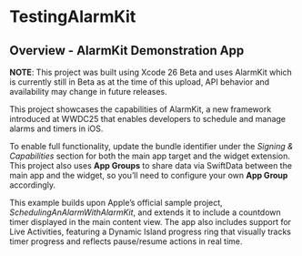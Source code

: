 #  TestingAlarmKit

## Overview - AlarmKit Demonstration App

**NOTE**: This project was built using Xcode 26 Beta and uses AlarmKit which is currently still in Beta as at the time of this upload, API behavior and availability may change in future releases.

This project showcases the capabilities of AlarmKit, a new framework introduced at WWDC25 that enables developers to schedule and manage alarms and timers in iOS.

To enable full functionality, update the bundle identifier under the *Signing & Capabilities* section for both the main app target and the widget extension. This project also uses **App Groups** to share data via SwiftData between the main app and the widget, so you’ll need to configure your own **App Group** accordingly.

This example builds upon Apple’s official sample project, *SchedulingAnAlarmWithAlarmKit*, and extends it to include a countdown timer displayed in the main content view. The app also includes support for Live Activities, featuring a Dynamic Island progress ring that visually tracks timer progress and reflects pause/resume actions in real time.
